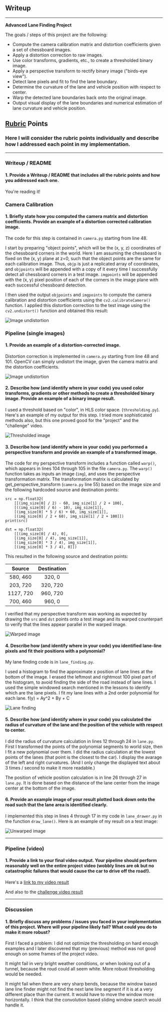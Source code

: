 ## Writeup

---

**Advanced Lane Finding Project**

The goals / steps of this project are the following:

* Compute the camera calibration matrix and distortion coefficients given a set of chessboard images.
* Apply a distortion correction to raw images.
* Use color transforms, gradients, etc., to create a thresholded binary image.
* Apply a perspective transform to rectify binary image ("birds-eye view").
* Detect lane pixels and fit to find the lane boundary.
* Determine the curvature of the lane and vehicle position with respect to center.
* Warp the detected lane boundaries back onto the original image.
* Output visual display of the lane boundaries and numerical estimation of lane curvature and vehicle position.

[//]: # (Image References)

[undistort]: ./output_images/undistort.png "Chessboard Undistorted"
[undistort2]: ./output_images/undistort2.png "Road Undistorted"
[threshold]: ./output_images/thresholded.png "Thresholded image"
[warped]: ./output_images/warped.png "Warp Example"
[lane_finding]: ./output_images/lane_finding.png "Lane finding"
[unwarped]: ./output_images/unwarped.png "Unwarped image"
[video1]: ./project_video_out.mp4 "Project Video"
[video2]: ./challenge_video_out.mp4 "Challenge Video"

## [Rubric](https://review.udacity.com/#!/rubrics/571/view) Points
### Here I will consider the rubric points individually and describe how I addressed each point in my implementation.  

---

### Writeup / README

#### 1. Provide a Writeup / README that includes all the rubric points and how you addressed each one.

You're reading it!

### Camera Calibration

#### 1. Briefly state how you computed the camera matrix and distortion coefficients. Provide an example of a distortion corrected calibration image.

The code for this step is contained in `camera.py` starting from line 48.

I start by preparing "object points", which will be the (x, y, z) coordinates of the chessboard corners in the world. Here I am assuming the chessboard is fixed on the (x, y) plane at z=0, such that the object points are the same for each calibration image.  Thus, `objp` is just a replicated array of coordinates, and `objpoints` will be appended with a copy of it every time I successfully detect all chessboard corners in a test image.  `imgpoints` will be appended with the (x, y) pixel position of each of the corners in the image plane with each successful chessboard detection.  

I then used the output `objpoints` and `imgpoints` to compute the camera calibration and distortion coefficients using the `cv2.calibrateCamera()` function. I applied this distortion correction to the test image using the `cv2.undistort()` function and obtained this result:

![Image undistortion][undistort]

### Pipeline (single images)

#### 1. Provide an example of a distortion-corrected image.
Distortion correction is implemented in `camera.py` starting from line 48 and 101.
OpenCV can simply undistort the image, given the camera matrix and the distortion coefficients.

![Image undistortion][undistort2]


#### 2. Describe how (and identify where in your code) you used color transforms, gradients or other methods to create a thresholded binary image.  Provide an example of a binary image result.
I used a threshold based on "color", in HLS color space. (`thresholding.py`).  Here's an example of my output for this step.
I tried more sophisticated methods also, but this one proved good for the "project" and the "challenge" video.

![Thresholded image][threshold]

#### 3. Describe how (and identify where in your code) you performed a perspective transform and provide an example of a transformed image.

The code for my perspective transform includes a function called `warp()`, which appears in lines 104 through 105 in the file `camera.py`.  The `warp()` function takes as inputs an image (`img`), and uses the perspective transformation matrix. The transformation matrix is calculated by get_perspective_transform (`camera.py` line 55) based on the image size and the following hardcoded source and destination points:

```
src = np.float32(
    [[(img_size[0] / 2) - 60, img_size[1] / 2 + 100],
    [((img_size[0] / 6) - 10), img_size[1]],
    [(img_size[0] * 5 / 6) + 60, img_size[1]],
    [(img_size[0] / 2 + 60), img_size[1] / 2 + 100]])
print(src)

dst = np.float32(
    [[(img_size[0] / 4), 0],
    [(img_size[0] / 4), img_size[1]],
    [(img_size[0] * 3 / 4), img_size[1]],
    [(img_size[0] * 3 / 4), 0]])
```
This resulted in the following source and destination points:

| Source        | Destination   | 
|:-------------:|:-------------:| 
| 580, 460      | 320, 0        | 
| 203, 720      | 320, 720      |
| 1127, 720     | 960, 720      |
| 700, 460      | 960, 0        |

I verified that my perspective transform was working as expected by drawing the `src` and `dst` points onto a test image and its warped counterpart to verify that the lines appear parallel in the warped image.

![Warped image][warped]

#### 4. Describe how (and identify where in your code) you identified lane-line pixels and fit their positions with a polynomial?

My lane finding code is in `lane_finding.py`.

I used a histogram to find the approximate x position of lane lines at the bottom of the image.
I erased the leftmost and rightmost 100 pixel part of the histogram, to avoid finding the side of the road instead of lane lines.
I used the simple windowed search mentioned in the lessons to identify which are the lane pixels.
I fit my lane lines with a 2nd order polynomial for each lane.
f(y) = Ay^2 + By + C

![Lane finding][lane_finding]

#### 5. Describe how (and identify where in your code) you calculated the radius of curvature of the lane and the position of the vehicle with respect to center.

I did the radius of curvature calculation in lines 12 through 24 in `lane.py`.
First I transformed the points of the polynomial segments to world size, then I fit a new polynomial over them.
I did the radius calculation at the lowest points of the lanes (that point is the closest to the car).
I display the avarage of the left and right curvatures. (And I only change the displayed text about 3 times / second to make it more readable.)

The position of vehicle position calculation is in line 26 through 27 in `lane.py`. It is done based on the distance of the lane center from the image center at the bottom of the image.

#### 6. Provide an example image of your result plotted back down onto the road such that the lane area is identified clearly.
I implemented this step in lines 4 through 17 in my code in `lane_drawer.py` in the function `draw_lane()`.  Here is an example of my result on a test image:

![Unwarped image][unwarped]

---

### Pipeline (video)

#### 1. Provide a link to your final video output.  Your pipeline should perform reasonably well on the entire project video (wobbly lines are ok but no catastrophic failures that would cause the car to drive off the road!).

Here's a [link to my video result](./project_video_out.mp4)

And also to the [challenge video result](./challenge_video_out.mp4)

---

### Discussion

#### 1. Briefly discuss any problems / issues you faced in your implementation of this project.  Where will your pipeline likely fail?  What could you do to make it more robust?

First I faced a problem: I did not optimize the thresholding on hard enough examples and I later discovered that my (previous) method was not good enough on some frames of the project video.

It might fail in very bright weather conditions, or when looking out of a tunnel, because the roud could all seem white. More robust thresholding would be needed.

It might fail when there are very sharp bends, because the window based lane line finder might not find the next lane line segment if it is at a very different place than the current. It would have to move the window more horizontally. I think that the convolution based sliding window search would handle it.